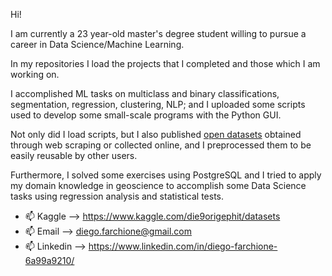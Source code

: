 Hi! 

I am currently a 23 year-old master's degree student willing to pursue a career in Data Science/Machine Learning.

In my repositories I load the projects that I completed and those which I am working on.

I accomplished ML tasks on multiclass and binary classifications, segmentation, regression, clustering, NLP; and 
I uploaded some scripts used to develop some small-scale programs with the Python GUI.

Not only did I load scripts, but I also published [open datasets](https://www.kaggle.com/die9origephit/datasets) obtained through web scraping or collected online, and I preprocessed them to be easily reusable by other users.

Furthermore, I solved some exercises using PostgreSQL and I tried to apply my domain knowledge in geoscience to accomplish some Data Science tasks using regression analysis and statistical tests. 


- 📫 Kaggle -->   https://www.kaggle.com/die9origephit/datasets
- 📫 Email --> diego.farchione@gmail.com
- 📫 Linkedin --> https://www.linkedin.com/in/diego-farchione-6a99a9210/
<!---
Iron486/Iron486 is a ✨ special ✨ repository because its `README.md` (this file) appears on your GitHub profile.
You can click the Preview link to take a look at your changes.
--->
